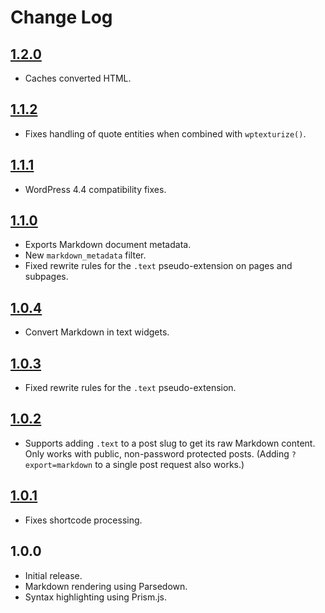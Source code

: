 # Change Log

## [1.2.0]

* Caches converted HTML.

## [1.1.2]

* Fixes handling of quote entities when combined with `wptexturize()`.

## [1.1.1]

* WordPress 4.4 compatibility fixes.

## [1.1.0]

* Exports Markdown document metadata.
* New `markdown_metadata` filter.
* Fixed rewrite rules for the `.text` pseudo-extension on pages and subpages.

## [1.0.4]

* Convert Markdown in text widgets.

## [1.0.3]

* Fixed rewrite rules for the `.text` pseudo-extension.

## [1.0.2]

* Supports adding `.text` to a post slug to get its raw Markdown content. Only works with public, non-password protected posts. (Adding `?export=markdown` to a single post request also works.)

## [1.0.1]

* Fixes shortcode processing.

## 1.0.0

* Initial release.
* Markdown rendering using Parsedown.
* Syntax highlighting using Prism.js.

[unreleased]: https://github.com/goblindegook/wp-markdown-g/compare/1.2.0...HEAD
[1.2.0]: https://github.com/goblindegook/wp-markdown-g/compare/1.1.2...1.2.0
[1.1.2]: https://github.com/goblindegook/wp-markdown-g/compare/1.1.1...1.1.2
[1.1.1]: https://github.com/goblindegook/wp-markdown-g/compare/1.1.0...1.1.1
[1.1.0]: https://github.com/goblindegook/wp-markdown-g/compare/1.0.4...1.1.0
[1.0.4]: https://github.com/goblindegook/wp-markdown-g/compare/1.0.3...1.0.4
[1.0.3]: https://github.com/goblindegook/wp-markdown-g/compare/1.0.2...1.0.3
[1.0.2]: https://github.com/goblindegook/wp-markdown-g/compare/1.0.1...1.0.2
[1.0.1]: https://github.com/goblindegook/wp-markdown-g/compare/1.0.0...1.0.1
